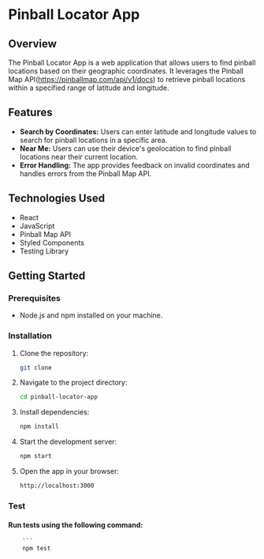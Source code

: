 # Pinball Locator App

## Overview

The Pinball Locator App is a web application that allows users to find pinball locations based on their geographic coordinates. It leverages the Pinball Map API(https://pinballmap.com/api/v1/docs) to retrieve pinball locations within a specified range of latitude and longitude.

## Features

- **Search by Coordinates:** Users can enter latitude and longitude values to search for pinball locations in a specific area.
- **Near Me:** Users can use their device's geolocation to find pinball locations near their current location.
- **Error Handling:** The app provides feedback on invalid coordinates and handles errors from the Pinball Map API.

## Technologies Used

- React
- JavaScript
- Pinball Map API
- Styled Components
- Testing Library

## Getting Started

### Prerequisites

- Node.js and npm installed on your machine.

### Installation

1. Clone the repository:

   ```bash
   git clone 

2. Navigate to the project directory:

    ```bash
    cd pinball-locator-app

3. Install dependencies:

    ```bash
    npm install

4. Start the development server:

    ```bash
    npm start

5. Open the app in your browser:

    ```bash
    http://localhost:3000

### Test

#### Run tests using the following command:
        ```
        npm test